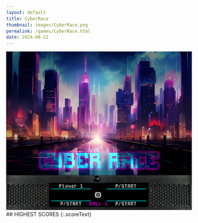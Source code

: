 ```yaml
---
layout: default
title: CyberRace
thumbnail: images/CyberRace.png
permalink: /games/CyberRace.html
date: 2024-08-22
---
```


<img src="../images/CyberRace.png" class="gameThumbnail img-fluid mx-auto align-middle">
## HIGHEST SCORES
{:.scoreText}

